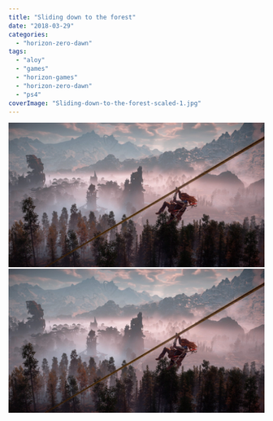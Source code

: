 ```yaml
---
title: "Sliding down to the forest"
date: "2018-03-29"
categories: 
  - "horizon-zero-dawn"
tags: 
  - "aloy"
  - "games"
  - "horizon-games"
  - "horizon-zero-dawn"
  - "ps4"
coverImage: "Sliding-down-to-the-forest-scaled-1.jpg"
---
```


[![](images/Sliding-down-to-the-forest-scaled-1.jpg)](images/Sliding-down-to-the-forest-scaled-1.jpg)
[![](images/Sliding-down-to-the-forest-scaled-1.jpg)](images/Sliding-down-to-the-forest-scaled-1.jpg)
